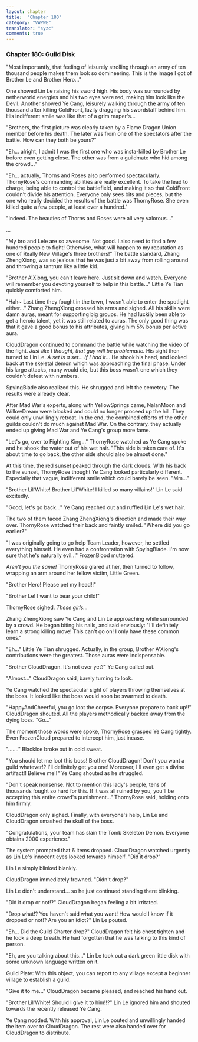 ```yaml
---
layout: chapter
title:  "Chapter 180"
category: "VWPWE"
translator: "syzc"
comments: true
---
```


### Chapter 180: Guild Disk

"Most importantly, that feeling of leisurely strolling through an army of ten thousand people makes them look so domineering. This is the image I got of Brother Le and Brother Hero..."

One showed Lin Le raising his sword high. His body was surrounded by netherworld energies and his two eyes were red, making him look like the Devil. Another showed Ye Cang, leisurely walking through the army of ten thousand after killing ColdFront, lazily dragging his swordstaff behind him. His indifferent smile was like that of a grim reaper's...

"Brothers, the first picture was clearly taken by a Flame Dragon Union member before his death. The later was from one of the spectators after the battle. How can they both be yours?"

"Eh... alright, I admit I was the first one who was insta-killed by Brother Le before even getting close. The other was from a guildmate who hid among the crowd..."

"Eh... actually, Thorns and Roses also performed spectacularly. ThornyRose's commanding abilities are really excellent. To take the lead to charge, being able to control the battlefield, and making it so that ColdFront couldn't divide his attention. Everyone only sees bits and pieces, but the one who really decided the results of the battle was ThornyRose. She even killed quite a few people, at least over a hundred."

"Indeed. The beauties of Thorns and Roses were all very valorous..."

...

"My bro and Lele are so awesome. Not good. I also need to find a few hundred people to fight! Otherwise, what will happen to my reputation as one of Really New Village's three brothers!" The battle standard, Zhang ZhengXiong, was so jealous that he was just a bit away from rolling around and throwing a tantrum like a little kid.

"Brother A'Xiong, you can't leave here. Just sit down and watch. Everyone will remember you devoting yourself to help in this battle..." Little Ye Tian quickly comforted him.

"Hah~ Last time they fought in the town, I wasn't able to enter the spotlight either..." Zhang ZhengXiong crossed his arms and sighed. All his skills were damn auras, meant for supporting big groups. He had luckily been able to get a heroic talent, yet it was still related to auras. The only good thing was that it gave a good bonus to his attributes, giving him 5% bonus per active aura.

CloudDragon continued to command the battle while watching the video of the fight. *Just like I thought, that guy will be problematic.* His sight then turned to Lin Le. *A set is a set... If I had it...* He shook his head, and looked back at the skeletal demon which was approaching the final phase. Under his large attacks, many would die, but this boss wasn't one which they couldn't defeat with numbers.

SpyingBlade also realized this. He shrugged and left the cemetery. The results were already clear.

After Mad War's experts, along with YellowSprings came, NalanMoon and WillowDream were blocked and could no longer proceed up the hill. They could only unwillingly retreat. In the end, the combined efforts of the other guilds couldn't do much against Mad War. On the contrary, they actually ended up giving Mad War and Ye Cang's group more fame.

"Let's go, over to Fighting King..." ThornyRose watched as Ye Cang spoke and he shook the water out of his wet hair. "This side is taken care of. It's about time to go back, the other side should also be almost done."

At this time, the red sunset peaked through the dark clouds. With his back to the sunset, ThornyRose thought Ye Cang looked particularly different. Especially that vague, indifferent smile which could barely be seen. "Mm..."

"Brother Lil'White! Brother Lil'White! I killed so many villains!" Lin Le said excitedly.

"Good, let's go back..." Ye Cang reached out and ruffled Lin Le's wet hair.

The two of them faced Zhang ZhengXiong's direction and made their way over. ThornyRose watched their back and faintly smiled. "Where did you go earlier?"

"I was originally going to go help Team Leader, however, he settled everything himself. He even had a confrontation with SpyingBlade. I'm now sure that he's naturally evil..." FrozenBlood muttered.

*Aren't you the same!* ThornyRose glared at her, then turned to follow, wrapping an arm around her fellow victim, Little Green.

"Brother Hero! Please pet my head!!"

"Brother Le! I want to bear your child!"

ThornyRose sighed. *These girls...*

Zhang ZhengXiong saw Ye Cang and Lin Le approaching while surrounded by a crowd. He began biting his nails, and said enviously: "I'll definitely learn a strong killing move! This can't go on! I only have these common ones."

"Eh..." Little Ye Tian shrugged. Actually, in the group, Brother A'Xiong's contributions were the greatest. Those auras were indispensable.

"Brother CloudDragon. It's not over yet?" Ye Cang called out.

"Almost..." CloudDragon said, barely turning to look.

Ye Cang watched the spectacular sight of players throwing themselves at the boss. It looked like the boss would soon be swarmed to death.

"HappyAndCheerful, you go loot the corpse. Everyone prepare to back up!!" CloudDragon shouted. All the players methodically backed away from the dying boss. "Go..."

The moment those words were spoke, ThornyRose grasped Ye Cang tightly. Even FrozenCloud prepared to intercept him, just incase.

"......." BlackIce broke out in cold sweat.

"You should let me loot this boss! Brother CloudDragon! Don't you want a guild whatever!? I'll definitely get you one! Moreover, I'll even get a divine artifact!! Believe me!!" Ye Cang shouted as he struggled.

"Don't speak nonsense. Not to mention this lady's people, tens of thousands fought so hard for this. If it was all ruined by you, you'll be accepting this entire crowd's punishment..." ThornyRose said, holding onto him firmly.

CloudDragon only sighed. Finally, with everyone's help, Lin Le and CloudDragon smashed the skull of the boss.

"Congratulations, your team has slain the Tomb Skeleton Demon. Everyone obtains 2000 experience."

The system prompted that 6 items dropped. CloudDragon watched urgently as Lin Le's innocent eyes looked towards himself. "Did it drop?"

Lin Le simply blinked blankly.

CloudDragon immediately frowned. "Didn't drop?"

Lin Le didn't understand... so he just continued standing there blinking.

"Did it drop or not!?" CloudDragon began feeling a bit irritated.

"Drop what!? You haven't said what you want! How would I know if it dropped or not!? Are you an idiot?" Lin Le pouted.

"Eh... Did the Guild Charter drop?" CloudDragon felt his chest tighten and he took a deep breath. He had forgotten that he was talking to this kind of person.

"Eh, are you talking about this..." Lin Le took out a dark green little disk with some unknown language written on it.

Guild Plate: With this object, you can report to any village except a beginner village to establish a guild.

"Give it to me..." CloudDragon became pleased, and reached his hand out.

"Brother Lil'White! Should I give it to him!!?" Lin Le ignored him and shouted towards the recently released Ye Cang.

Ye Cang nodded. With his approval, Lin Le pouted and unwillingly handed the item over to CloudDragon. The rest were also handed over for CloudDragon to distribute.
